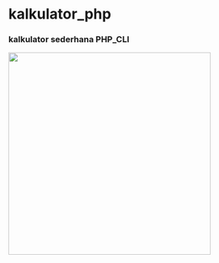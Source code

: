 # kalkulator_php
<h3>kalkulator sederhana PHP_CLI</h3>
<img src="https://upkoding-static.sgp1.cdn.digitaloceanspaces.com/projects/cover/1615791078-calulator.jpeg" width="400"></img>

